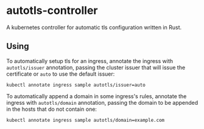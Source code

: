 # autotls-controller

A kubernetes controller for automatic tls configuration written in Rust.

## Using

To automatically setup tls for an ingress, annotate the ingress with `autotls/issuer` annotation,
passing the cluster issuer that will issue the certificate or `auto` to use the default issuer:
```
kubectl annotate ingress sample autotls/issuer=auto
```

To automatically append a domain in some ingress's rules, annotate the ingress with `autotls/domain` annotation,
passing the domain to be appended in the hosts that do not contain one:
```
kubectl annotate ingress sample autotls/domain=example.com
```

